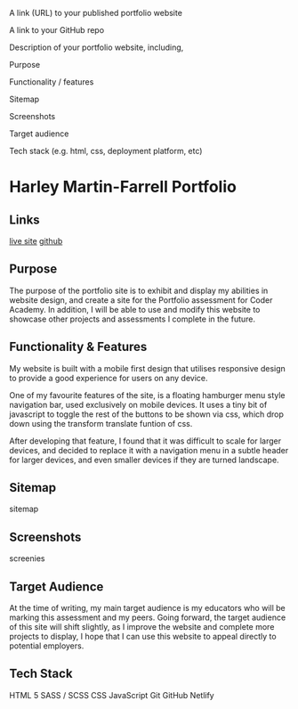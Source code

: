 A link (URL) to your published portfolio website

A link to your GitHub repo

Description of your portfolio website, including,

Purpose

Functionality / features

Sitemap

Screenshots

Target audience

Tech stack (e.g. html, css, deployment platform, etc)

  
  

# Harley Martin-Farrell Portfolio

  
  

## Links
[live site](https://xenodochial-turing-b59360.netlify.app/)
[github](https://github.com/harley-ca)

## Purpose

The purpose of the portfolio site is to exhibit and display my abilities in website design, and create a site for the Portfolio assessment for Coder Academy. In addition, I will be able to use and modify this website to showcase other projects and assessments I complete in the future.

## Functionality & Features

My website is built with a mobile first design that utilises responsive design to provide a good experience for users on any device. 

One of my favourite features of the site, is a floating hamburger menu style navigation bar, used exclusively on mobile devices. It uses a tiny bit of javascript to toggle the rest of the buttons to be shown via css, which drop down using the transform translate funtion of css. 

After developing that feature, I found that it was difficult to scale for larger devices, and decided to replace it with a navigation menu in a subtle header for larger devices, and even smaller devices if they are turned landscape.

## Sitemap

sitemap

## Screenshots

screenies

## Target Audience

At the time of writing, my main target audience is my educators who will be marking this assessment and my peers. 
Going forward, the target audience of this site will shift slightly, as I improve the website and complete more projects to display, I hope that I can use this website to appeal directly to potential employers. 

## Tech Stack

HTML 5
SASS / SCSS
CSS
JavaScript
Git
GitHub
Netlify